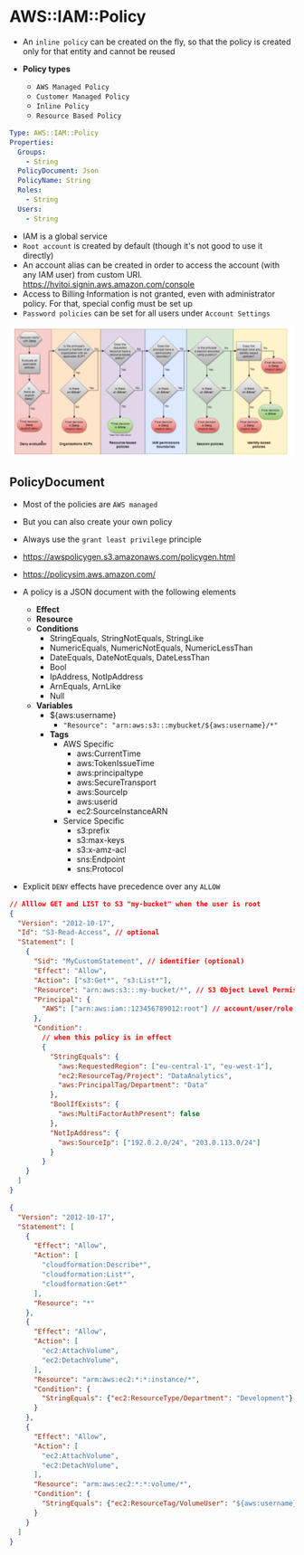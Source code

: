 # AWS::IAM::Policy

- An `inline policy` can be created on the fly, so that the policy is created only for that entity and cannot be reused

- **Policy types**
  - `AWS Managed Policy`
  - `Customer Managed Policy`
  - `Inline Policy`
  - `Resource Based Policy`

```yaml
Type: AWS::IAM::Policy
Properties:
  Groups:
    - String
  PolicyDocument: Json
  PolicyName: String
  Roles:
    - String
  Users:
    - String
```

- IAM is a global service
- `Root account` is created by default (though it's not good to use it directly)
- An account alias can be created in order to access the account (with any IAM user) from custom URI. <https://hvitoi.signin.aws.amazon.com/console>
- Access to Billing Information is not granted, even with administrator policy. For that, special config must be set up
- `Password policies` can be set for all users under `Account Settings`

![Policy Evaluation Logic](.images/iam-policy-evalation-logic.png)

## PolicyDocument

- Most of the policies are `AWS managed`
- But you can also create your own policy
- Always use the `grant least privilege` principle

- <https://awspolicygen.s3.amazonaws.com/policygen.html>
- <https://policysim.aws.amazon.com/>

- A policy is a JSON document with the following elements
  - **Effect**
  - **Resource**
  - **Conditions**
    - StringEquals, StringNotEquals, StringLike
    - NumericEquals, NumericNotEquals, NumericLessThan
    - DateEquals, DateNotEquals, DateLessThan
    - Bool
    - IpAddress, NotIpAddress
    - ArnEquals, ArnLike
    - Null
  - **Variables**
    - ${aws:username}
      - `"Resource": "arn:aws:s3:::mybucket/${aws:username}/*"`
    - **Tags**
      - AWS Specific
        - aws:CurrentTime
        - aws:TokenIssueTime
        - aws:principaltype
        - aws:SecureTransport
        - aws:SourceIp
        - aws:userid
        - ec2:SourceInstanceARN
      - Service Specific
        - s3:prefix
        - s3:max-keys
        - s3:x-amz-acl
        - sns:Endpoint
        - sns:Protocol

- Explicit `DENY` effects have precedence over any `ALLOW`

```json
// Alllow GET and LIST to S3 "my-bucket" when the user is root
{
  "Version": "2012-10-17",
  "Id": "S3-Read-Access", // optional
  "Statement": [
    {
      "Sid": "MyCustomStatement", // identifier (optional)
      "Effect": "Allow",
      "Action": ["s3:Get*", "s3:List*"],
      "Resource": "arn:aws:s3:::my-bucket/*", // S3 Object Level Permission (all files)
      "Principal": {
        "AWS": ["arn:aws:iam::123456789012:root"] // account/user/role this policies applies to
      },
      "Condition":
        // when this policy is in effect
        {
          "StringEquals": {
            "aws:RequestedRegion": ["eu-central-1", "eu-west-1"],
            "ec2:ResourceTag/Project": "DataAnalytics",
            "aws:PrincipalTag/Department": "Data"
          },
          "BoolIfExists": {
            "aws:MultiFactorAuthPresent": false
          },
          "NotIpAddress": {
            "aws:SourceIp": ["192.0.2.0/24", "203.0.113.0/24"]
          }
        }
    }
  ]
}
```

```json
{
  "Version": "2012-10-17",
  "Statement": [
    {
      "Effect": "Allow",
      "Action": [
        "cloudformation:Describe*",
        "cloudformation:List*",
        "cloudformation:Get*"
      ],
      "Resource": "*"
    },
    {
      "Effect": "Allow",
      "Action": [
        "ec2:AttachVolume",
        "ec2:DetachVolume",
      ],
      "Resource": "arm:aws:ec2:*:*:instance/*",
      "Condition": {
        "StringEquals": {"ec2:ResourceType/Department": "Development"}
      }
    },
    {
      "Effect": "Allow",
      "Action": [
        "ec2:AttachVolume",
        "ec2:DetachVolume",
      ],
      "Resource": "arm:aws:ec2:*:*:volume/*",
      "Condition": {
        "StringEquals": {"ec2:ResourceTag/VolumeUser": "${aws:username}"}
      }
    }
  ]
}
```
